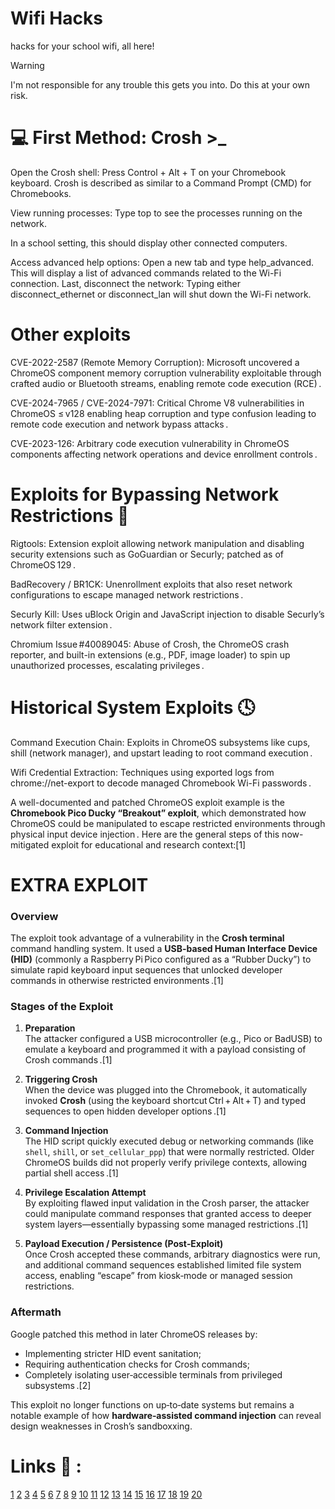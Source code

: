 # Wifi Hacks
hacks  for your school wifi, all here!

> [!WARNING]
> I'm not responsible for any trouble this gets you into. Do this at your own risk.

# 💻 First Method: Crosh >_

Open the Crosh shell: Press Control + Alt + T on your Chromebook keyboard. Crosh is described as similar to a Command Prompt (CMD) for Chromebooks.

View running processes: Type top to see the processes running on the network.

In a school setting, this should display other connected computers.

Access advanced help options: Open a new tab and type help_advanced. This will display a list of advanced commands related to the Wi-Fi connection.
Last, disconnect the network: Typing either disconnect_ethernet or disconnect_lan will shut down the Wi-Fi network.

# Other exploits

CVE-2022-2587 (Remote Memory Corruption): Microsoft uncovered a ChromeOS component memory corruption vulnerability exploitable through crafted audio or Bluetooth streams, enabling remote code execution (RCE) .


CVE-2024-7965 / CVE-2024-7971: Critical Chrome V8 vulnerabilities in ChromeOS ≤ v128 enabling heap corruption and type confusion leading to remote code execution and network bypass attacks .


CVE-2023-126: Arbitrary code execution vulnerability in ChromeOS components affecting network operations and device enrollment controls .


# Exploits for Bypassing Network Restrictions 🛜

Rigtools: Extension exploit allowing network manipulation and disabling security extensions such as GoGuardian or Securly; patched as of ChromeOS 129 .​

BadRecovery / BR1CK: Unenrollment exploits that also reset network configurations to escape managed network restrictions .​

Securly Kill: Uses uBlock Origin and JavaScript injection to disable Securly’s network filter extension .​

Chromium Issue #40089045: Abuse of Crosh, the ChromeOS crash reporter, and built-in extensions (e.g., PDF, image loader) to spin up unauthorized processes, escalating privileges .​

# Historical System Exploits 🕓

Command Execution Chain: Exploits in ChromeOS subsystems like cups, shill (network manager), and upstart leading to root command execution .​

Wifi Credential Extraction: Techniques using exported logs from chrome://net-export to decode managed Chromebook Wi-Fi passwords .

A well-documented and patched ChromeOS exploit example is the **Chromebook Pico Ducky “Breakout” exploit**, which demonstrated how ChromeOS could be manipulated to escape restricted environments through physical input device injection . Here are the general steps of this now-mitigated exploit for educational and research context:[1]

# EXTRA EXPLOIT

### Overview
The exploit took advantage of a vulnerability in the **Crosh terminal** command handling system. It used a **USB-based Human Interface Device (HID)** (commonly a Raspberry Pi Pico configured as a “Rubber Ducky”) to simulate rapid keyboard input sequences that unlocked developer commands in otherwise restricted environments .[1]

### Stages of the Exploit

1. **Preparation**  
   The attacker configured a USB microcontroller (e.g., Pico or BadUSB) to emulate a keyboard and programmed it with a payload consisting of Crosh commands .[1]

2. **Triggering Crosh**  
   When the device was plugged into the Chromebook, it automatically invoked **Crosh** (using the keyboard shortcut Ctrl + Alt + T) and typed sequences to open hidden developer options .[1]

3. **Command Injection**  
   The HID script quickly executed debug or networking commands (like `shell`, `shill`, or `set_cellular_ppp`) that were normally restricted. Older ChromeOS builds did not properly verify privilege contexts, allowing partial shell access .[1]

4. **Privilege Escalation Attempt**  
   By exploiting flawed input validation in the Crosh parser, the attacker could manipulate command responses that granted access to deeper system layers—essentially bypassing some managed restrictions .[1]

5. **Payload Execution / Persistence (Post‑Exploit)**  
   Once Crosh accepted these commands, arbitrary diagnostics were run, and additional command sequences established limited file system access, enabling “escape” from kiosk‑mode or managed session restrictions.  

### Aftermath
Google patched this method in later ChromeOS releases by:
- Implementing stricter HID event sanitation;  
- Requiring authentication checks for Crosh commands;  
- Completely isolating user‑accessible terminals from privileged subsystems .[2]

This exploit no longer functions on up‑to‑date systems but remains a notable example of how **hardware‑assisted command injection** can reveal design weaknesses in Crosh’s sandboxxing.

# Links 🔗 : 

[1](https://av.tib.eu/media/62215)
[2](https://www.hkcert.org/security-bulletin/chromeos-multiple-vulnerabilities_20250820)
[3](https://cb.whale.x10.mx/docs/exploits/v101/)
[4](https://www.youtube.com/watch?v=OX-mLW47H3E)
[5](https://www.alphr.com/crosh-commands/)
[6](https://www.reddit.com/r/k12sysadmin/comments/10ecqqv/sh1mmerme_chromebook_unenrollment_tool/)
[7](https://www.microsoft.com/en-us/security/blog/2022/08/19/uncovering-a-chromeos-remote-memory-corruption-vulnerability/)
[8](https://www.crowdstrike.com/en-us/blog/crowdstrike-falcon-blocks-git-vulnerability-cve-2025-48384/)
[9](https://www.androidauthority.com/crosh-commands-3395990/)
[10](https://www.chromium.org/chromium-os/developer-library/guides/bugs/security-severity-guidelines/)
[11](https://socprime.com/blog/cve-2025-10585-zero-day-vulnerability/)
[12](https://news.ycombinator.com/item?id=15712270)
[13](https://its.ny.gov/2023-126)
[14](https://issues.chromium.org/40052058)
[15](https://chromium.googlesource.com/chromiumos/docs/+/master/security_severity_guidelines.md)
[16](https://www.mishcon.com/news/lessons-from-google-chromes-fourth-zero-day-exploit-of-2025)
[17](https://github.com/catfoolyou/Block-Bypass)
[18](https://issuetracker.google.com/40054458)
[19](https://www.youtube.com/watch?v=P9AD_ZrI19o&vl=bn)
[20](https://github.com/3kh0/ext-remover)
